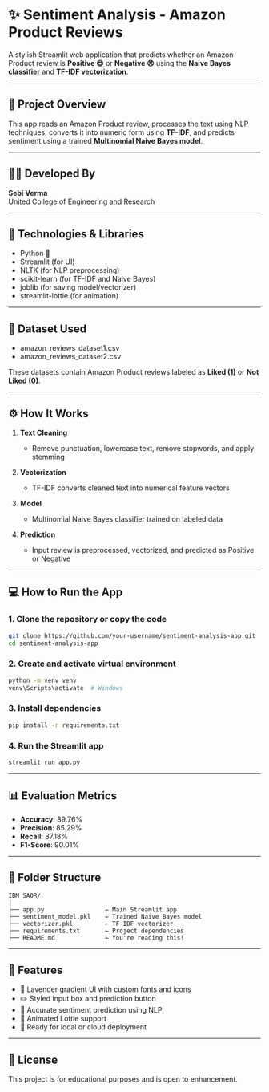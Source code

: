 
# ✨ Sentiment Analysis - Amazon Product Reviews

A stylish Streamlit web application that predicts whether an Amazon Product review is **Positive 😍** or **Negative 😠** using the **Naive Bayes classifier** and **TF-IDF vectorization**.

---

## 📌 Project Overview

This app reads an Amazon Product review, processes the text using NLP techniques, converts it into numeric form using **TF-IDF**, and predicts sentiment using a trained **Multinomial Naive Bayes model**.

---

## 👩‍💻 Developed By

**Sebi Verma**  
United College of Engineering and Research

---

## 🧠 Technologies & Libraries

- Python 🐍
- Streamlit (for UI)
- NLTK (for NLP preprocessing)
- scikit-learn (for TF-IDF and Naive Bayes)
- joblib (for saving model/vectorizer)
- streamlit-lottie (for animation)

---

## 🧪 Dataset Used

- amazon_reviews_dataset1.csv
- amazon_reviews_dataset2.csv

These datasets contain Amazon Product reviews labeled as **Liked (1)** or **Not Liked (0)**.

---

## ⚙️ How It Works

1. **Text Cleaning**  
   - Remove punctuation, lowercase text, remove stopwords, and apply stemming

2. **Vectorization**  
   - TF-IDF converts cleaned text into numerical feature vectors

3. **Model**  
   - Multinomial Naive Bayes classifier trained on labeled data

4. **Prediction**  
   - Input review is preprocessed, vectorized, and predicted as Positive or Negative

---

## 💻 How to Run the App

### 1. Clone the repository or copy the code

```bash
git clone https://github.com/your-username/sentiment-analysis-app.git
cd sentiment-analysis-app
```

### 2. Create and activate virtual environment

```bash
python -m venv venv
venv\Scripts\activate  # Windows
```

### 3. Install dependencies

```bash
pip install -r requirements.txt
```

### 4. Run the Streamlit app

```bash
streamlit run app.py
```

---

## 📊 Evaluation Metrics

- **Accuracy**: 89.76%
- **Precision**: 85.29%
- **Recall**: 87.18%
- **F1-Score**: 90.01%

---

## 🧾 Folder Structure

```
IBM_SAOR/
│
├── app.py                 ← Main Streamlit app
├── sentiment_model.pkl    ← Trained Naive Bayes model
├── vectorizer.pkl         ← TF-IDF vectorizer
├── requirements.txt       ← Project dependencies
├── README.md              ← You're reading this!
```

---

## 🌟 Features

- 🎨 Lavender gradient UI with custom fonts and icons
- ✏️ Styled input box and prediction button
- 🧠 Accurate sentiment prediction using NLP
- 💖 Animated Lottie support
- 📱 Ready for local or cloud deployment

---

## 📌 License

This project is for educational purposes and is open to enhancement.
